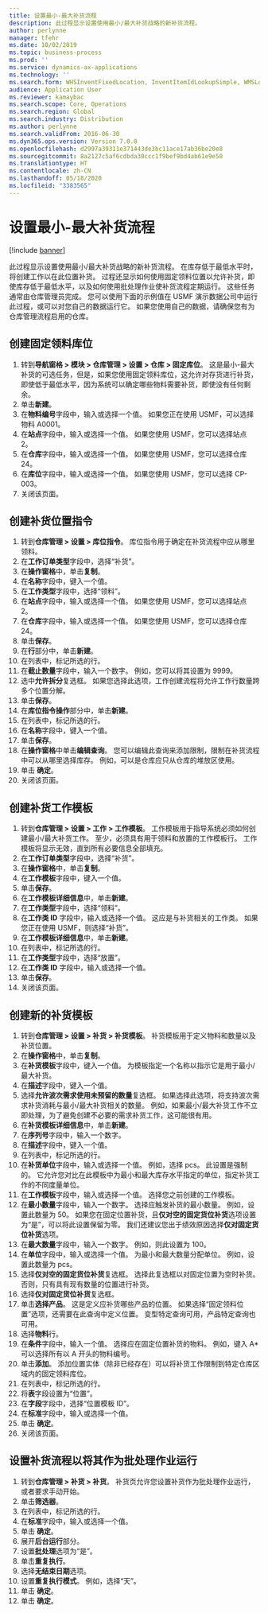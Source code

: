 ```yaml
---
title: 设置最小-最大补货流程
description: 此过程显示设置使用最小/最大补货战略的新补货流程。
author: perlynne
manager: tfehr
ms.date: 10/02/2019
ms.topic: business-process
ms.prod: ''
ms.service: dynamics-ax-applications
ms.technology: ''
ms.search.form: WHSInventFixedLocation, InventItemIdLookupSimple, WMSLocationIdLookup, WHSLocDirTable, InventLocationIdLookup, SysQueryForm, WHSWorkTemplateTable, WHSReplenishmentTemplates, UnitOfMeasureLookup, SysQueryTableLookUp, SysQueryFieldLookUp, SysRecurrence
audience: Application User
ms.reviewer: kamaybac
ms.search.scope: Core, Operations
ms.search.region: Global
ms.search.industry: Distribution
ms.author: perlynne
ms.search.validFrom: 2016-06-30
ms.dyn365.ops.version: Version 7.0.0
ms.openlocfilehash: d2997a39311e371443de3bc11ace17ab36be20e8
ms.sourcegitcommit: 8a2127c5af6cdbda30ccc1f9bef9bd4ab61e9e50
ms.translationtype: HT
ms.contentlocale: zh-CN
ms.lasthandoff: 05/18/2020
ms.locfileid: "3383565"
---
```

# <a name="set-up-a-min-max-replenishment-process"></a>设置最小-最大补货流程

[!include [banner](../../includes/banner.md)]

此过程显示设置使用最小/最大补货战略的新补货流程。 在库存低于最低水平时，将创建工作以在此位置补货。 过程还显示如何使用固定领料位置以允许补货，即使库存低于最低水平，以及如何使用批处理作业使补货流程定期运行。 这些任务通常由仓库管理员完成。 您可以使用下面的示例值在 USMF 演示数据公司中运行此过程，或可以对您自己的数据运行它。 如果您使用自己的数据，请确保您有为仓库管理流程启用的仓库。


## <a name="create-a-fixed-picking-location"></a>创建固定领料库位
1. 转到**导航窗格 > 模块 > 仓库管理 > 设置 > 仓库 > 固定库位**。 这是最小-最大补货的可选任务，但是，如果您使用固定领料库位，这允许对存货进行补货，即使低于最低水平，因为系统可以确定哪些物料需要补货，即使没有任何剩余。
2. 单击**新建**。
3. 在**物料编号**字段中，输入或选择一个值。 如果您正在使用 USMF，可以选择物料 A0001。  
4. 在**站点**字段中，输入或选择一个值。 如果您使用 USMF，您可以选择站点 2。  
5. 在**仓库**字段中，输入或选择一个值。 如果您使用 USMF，您可以选择仓库 24。  
6. 在**库位**字段中，输入或选择一个值。 如果您使用 USMF，您可以选择 CP-003。  
7. 关闭该页面。

## <a name="create-a-replenishment-location-directive"></a>创建补货位置指令
1. 转到**仓库管理 > 设置 > 库位指令**。 库位指令用于确定在补货流程中应从哪里领料。
2. 在**工作订单类型**字段中，选择“补货”。
3. 在**操作窗格**中，单击**复制**。
4. 在**名称**字段中，键入一个值。
5. 在**工作类型**字段中，选择“领料”。
6. 在**站点**字段中，输入或选择一个值。 如果您使用 USMF，您可以选择站点 2。  
7. 在**仓库**字段中，输入或选择一个值。 如果您使用 USMF，您可以选择仓库 24。  
8. 单击**保存**。
9. 在**行**部分中，单击**新建**。
10. 在列表中，标记所选的行。
11. 在**截止数量**字段中，输入一个数字。 例如，您可以将其设置为 9999。  
12. 选中**允许拆分**复选框。 如果您选择此选项，工作创建流程将允许工作行数量跨多个位置分解。  
13. 单击**保存**。
14. 在**库位指令操作**部分中，单击**新建**。
15. 在列表中，标记所选的行。
16. 在**名称**字段中，键入一个值。
17. 单击**保存**。
18. 在**操作窗格**中单击**编辑查询**。 您可以编辑此查询来添加限制，限制在补货流程中可以从哪里选择库存。 例如，可以是仓库应只从仓库的堆放区使用。
19. 单击 **确定**。
20. 关闭该页面。

## <a name="create-a-replenishment-work-template"></a>创建补货工作模板
1. 转到**仓库管理 > 设置 > 工作 > 工作模板**。 工作模板用于指导系统必须如何创建最小/最大补货工作。 至少，必须具有用于领料和放置的工作模板行。 工作模板将显示无效，直到所有必要信息全部填充。 
2. 在**工作订单类型**字段中，选择“补货”。
3. 在**操作窗格**中，单击**复制**。
4. 在**工作模板**字段中，键入一个值。
5. 单击**保存**。
6. 在**工作模板详细信息**中，单击**新建**。
7. 在**工作类型**字段中，选择“领料”。
8. 在**工作类 ID** 字段中，输入或选择一个值。 这应是与补货相关的工作类。 如果您正在使用 USMF，则选择“补货”。  
9. 在**工作模板详细信息**中，单击**新建**。
10. 在列表中，标记所选的行。
11. 在**工作类型**字段中，选择“放置”。
12. 在**工作类 ID** 字段中，输入或选择一个值。
13. 单击**保存**。
14. 关闭该页面。

## <a name="create-a-new-replenishment-template"></a>创建新的补货模板
1. 转到**仓库管理 > 设置 > 补货 > 补货模板**。 补货模板用于定义物料和数量以及补货位置。
2. 在**操作窗格**中，单击**复制**。
3. 在**补货模板**字段中，键入一个值。 为模板指定一个名称以指示它是用于最小/最大补货。  
4. 在**描述**字段中，键入一个值。
5. 选择**允许波次需求使用未预留的数量**复选框。 如果选择此选项，将支持波次需求补货消耗与最小/最大补货相关的数量。 例如，如果最小/最大补货工作不立即处理，为了避免创建不必要的需求补货工作，这可能很有用。
6. 在**补货模板详细信息**中，单击**新建**。
7. 在**序列号**字段中，输入一个数字。
8. 在**描述**字段中，键入一个值。
9. 在列表中，标记所选的行。
10. 在**补货单位**字段中，输入或选择一个值。 例如，选择 pcs。 此设置是强制的。 它允许您对比在此模板中为最小和最大库存水平指定的单位，指定补货工作的不同度量单位。
11. 在**工作模板**字段中，输入或选择一个值。 选择您之前创建的工作模板。  
12. 在**最小数量**字段中，输入一个数字。 选择应触发补货的最小数量。 例如，设置此数量为 50。 如果您在固定位置补货，且**仅对空的固定货位补货**选项设置为“是”，可以将此设置保留为零。 我们还建议您出于绩效原因选择**仅对固定货位补货**选项。
13. 在**最大数量**字段中，输入一个数字。 例如，则此设置为 100。  
14. 在**单位**字段中，输入或选择一个值。 为最小和最大数量分配单位。 例如，设置此数量为 pcs。  
15. 选择**仅对空的固定货位补货**复选框。 选择此复选框以对固定位置为空时补货。 否则，只有具有现有数量的位置进行补货。
16. 选择**仅对固定货位补货**复选框。
17. 单击**选择产品**。 这是定义应补货哪些产品的位置。 如果选择“固定领料位置”选项，还需要在此查询中定义位置。 变型特定查询可用，产品特定查询也可用。
18. 选择**物料**行。
19. 在**条件**字段中，输入一个值。 选择应在固定位置补货的物料。 例如，键入 A* 可以选择所有以 A 开头的物料编号。
20. 单击**添加**。 添加位置实体（除非已经存在）可以将补货工作限制到特定仓库区域内的固定领料库位。
21. 在列表中，标记所选的行。
22. 将**表**字段设置为“位置”。
23. 在**字段**字段中，选择“位置模板 ID”。
24. 在**标准**字段中，输入或选择一个值。
25. 单击 **确定**。
26. 关闭该页面。

## <a name="set-the-replenishment-process-to-run-as-a-batch-job"></a>设置补货流程以将其作为批处理作业运行
1. 转到**仓库管理 > 补货 > 补货**。 补货页允许您设置补货作为批处理作业运行，或者要求手动开始。
2. 单击**筛选器**。
3. 在列表中，标记所选的行。
4. 在**标准**字段中，输入或选择一个值。
5. 单击 **确定**。
6. 展开**后台运行**部分。
7. 设置**批处理**选项为“是”。
8. 单击**重复执行**。
9. 选择**无结束日期**选项。
10. 设置**重复执行模式**。 例如，选择“天”。  
11. 单击 **确定**。
12. 单击 **确定**。

